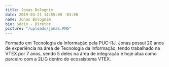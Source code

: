 ```yaml
---
title: Jonas Bolognim
date: 2019-03-21 14:55:00 -03:00
name: Jonas Bolognim
bio: Sócio - Diretor
picture: "/uploads/jonas.PNG"
---
```


Formado em Tecnologia da Informação pela PUC-RJ, Jonas possui 20 anos de experiência na área de Tecnologia da Informação, tendo trabalhado na VTEX por 7 anos, sendo 5 deles na área de integração e hoje atua como parceiro com a 2LIG dentro do ecossistema VTEX.
